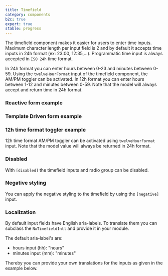 ```yaml
---
title: Timefield
category: components
b2c: true
expert: true
stable: progress
---
```


The timefield component makes it easier for users to enter time inputs. Maximum character length per input field is 2 and by default it accepts time inputs in 24h format (ex: 23:00, 12:35,...). Programmatic time input is always accepted in `ISO 24h` time format. 

In 24h format you can enter hours between 0-23 and minutes between 0-59.
Using the `twelveHourFormat` input of the timefield component, the AM/PM toggler can be activated. In 12h format you can enter hours between 1-12 and minutes between 0-59. Note that the model will always accept and return time in 24h format.

### Reactive form example

<!-- example(timefield-reactive) -->

### Template Driven form example

<!-- example(timefield-template-driven) -->

### 12h time format toggler example

12h time format AM/PM toggler can be activated using `twelveHourFormat` input. Note that the model value will always be returned in 24h format.

<!-- example(timefield-format-toggler) -->

### Disabled
With `[disabled]` the timefield inputs and radio group can be disabled.

<!-- example(timefield-disabled) -->

### Negative styling

You can apply the negative styling to the timefield by using the `[negative]` input.

<!-- example(timefield-negative) -->


### Localization
By default input fields have English aria-labels. To translate them you can subclass the `NxTimefieldIntl` and provide it in your module.

The default aria-label's are:

- hours input (hh): "hours"
- minutes input (mm): "minutes"

Thereby you can provide your own translations for the inputs as given in the example below.

<!-- example(timefield-localize) -->
